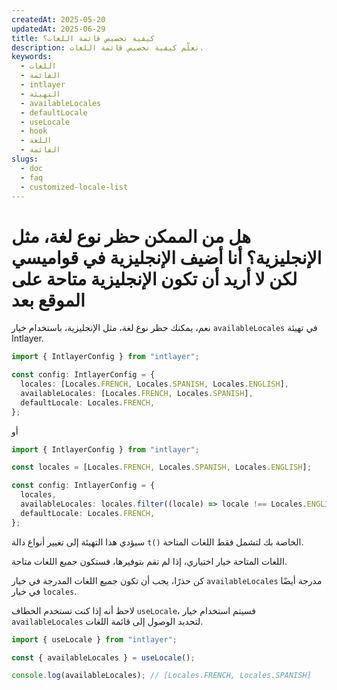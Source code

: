 ```yaml
---
createdAt: 2025-05-20
updatedAt: 2025-06-29
title: كيفية تخصيص قائمة اللغات؟
description: تعلّم كيفية تخصيص قائمة اللغات.
keywords:
  - اللغات
  - القائمة
  - intlayer
  - التهيئة
  - availableLocales
  - defaultLocale
  - useLocale
  - hook
  - اللغة
  - القائمة
slugs:
  - doc
  - faq
  - customized-locale-list
---
```


# هل من الممكن حظر نوع لغة، مثل الإنجليزية؟ أنا أضيف الإنجليزية في قواميسي لكن لا أريد أن تكون الإنجليزية متاحة على الموقع بعد

نعم، يمكنك حظر نوع لغة، مثل الإنجليزية، باستخدام خيار `availableLocales` في تهيئة Intlayer.

```ts
import { IntlayerConfig } from "intlayer";

const config: IntlayerConfig = {
  locales: [Locales.FRENCH, Locales.SPANISH, Locales.ENGLISH],
  availableLocales: [Locales.FRENCH, Locales.SPANISH],
  defaultLocale: Locales.FRENCH,
};
```

أو

```ts
import { IntlayerConfig } from "intlayer";

const locales = [Locales.FRENCH, Locales.SPANISH, Locales.ENGLISH];

const config: IntlayerConfig = {
  locales,
  availableLocales: locales.filter((locale) => locale !== Locales.ENGLISH),
  defaultLocale: Locales.FRENCH,
};
```

سيؤدي هذا التهيئة إلى تغيير أنواع دالة `t()` الخاصة بك لتشمل فقط اللغات المتاحة.

اللغات المتاحة خيار اختياري، إذا لم تقم بتوفيرها، فستكون جميع اللغات متاحة.

كن حذرًا، يجب أن تكون جميع اللغات المدرجة في خيار `availableLocales` مدرجة أيضًا في خيار `locales`.

لاحظ أنه إذا كنت تستخدم الخطاف `useLocale`، فسيتم استخدام خيار `availableLocales` لتحديد الوصول إلى قائمة اللغات.

```ts
import { useLocale } from "intlayer";

const { availableLocales } = useLocale();

console.log(availableLocales); // [Locales.FRENCH, Locales.SPANISH]
```
